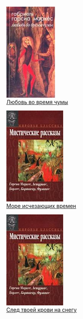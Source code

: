 ![](Любовь%20во%20время%20чумы.jpg)  
[Любовь во время чумы](Любовь%20во%20время%20чумы)

![](Море%20исчезающих%20времен.jpg)  
[Море исчезающих времен](Море%20исчезающих%20времен)

![](След%20твоей%20крови%20на%20снегу.jpg)  
[След твоей крови на снегу](След%20твоей%20крови%20на%20снегу)
